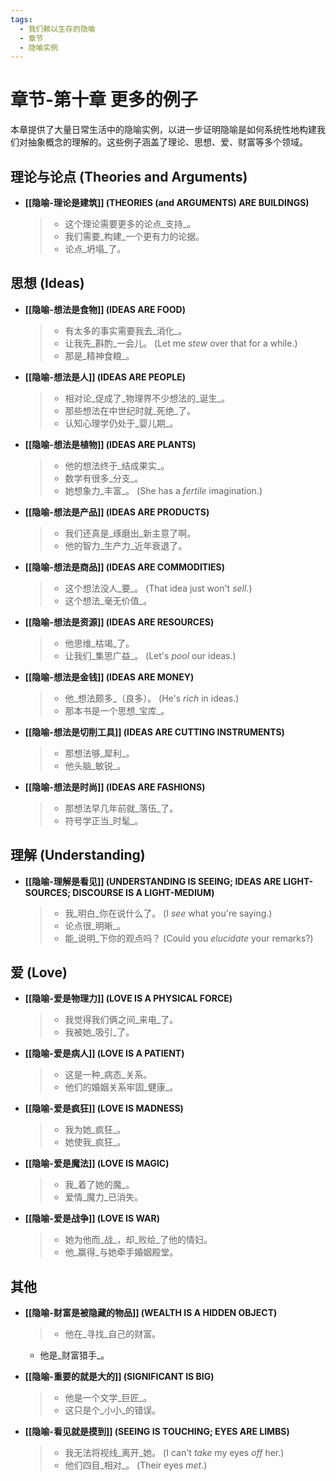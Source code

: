 ```yaml
---
tags:
  - 我们赖以生存的隐喻
  - 章节
  - 隐喻实例
---
```


# 章节-第十章 更多的例子

本章提供了大量日常生活中的隐喻实例，以进一步证明隐喻是如何系统性地构建我们对抽象概念的理解的。这些例子涵盖了理论、思想、爱、财富等多个领域。

## 理论与论点 (Theories and Arguments)

-   **[[隐喻-理论是建筑]] (THEORIES (and ARGUMENTS) ARE BUILDINGS)**
    > - 这个理论需要更多的论点_支持_。
    > - 我们需要_构建_一个更有力的论据。
    > - 论点_坍塌_了。

## 思想 (Ideas)

-   **[[隐喻-想法是食物]] (IDEAS ARE FOOD)**
    > - 有太多的事实需要我去_消化_。
    > - 让我先_斟酌_一会儿。 (Let me _stew_ over that for a while.)
    > - 那是_精神食粮_。

-   **[[隐喻-想法是人]] (IDEAS ARE PEOPLE)**
    > - 相对论_促成了_物理界不少想法的_诞生_。
    > - 那些想法在中世纪时就_死绝_了。
    > - 认知心理学仍处于_婴儿期_。

-   **[[隐喻-想法是植物]] (IDEAS ARE PLANTS)**
    > - 他的想法终于_结成果实_。
    > - 数学有很多_分支_。
    > - 她想象力_丰富_。 (She has a _fertile_ imagination.)

-   **[[隐喻-想法是产品]] (IDEAS ARE PRODUCTS)**
    > - 我们还真是_琢磨出_新主意了啊。
    > - 他的智力_生产力_近年衰退了。

-   **[[隐喻-想法是商品]] (IDEAS ARE COMMODITIES)**
    > - 这个想法没人_要_。 (That idea just won't _sell_.)
    > - 这个想法_毫无价值_。

-   **[[隐喻-想法是资源]] (IDEAS ARE RESOURCES)**
    > - 他思维_枯竭_了。
    > - 让我们_集思广益_。 (Let's _pool_ our ideas.)

-   **[[隐喻-想法是金钱]] (IDEAS ARE MONEY)**
    > - 他_想法颇多_（良多）。 (He's _rich_ in ideas.)
    > - 那本书是一个思想_宝库_。

-   **[[隐喻-想法是切削工具]] (IDEAS ARE CUTTING INSTRUMENTS)**
    > - 那想法够_犀利_。
    > - 他头脑_敏锐_。

-   **[[隐喻-想法是时尚]] (IDEAS ARE FASHIONS)**
    > - 那想法早几年前就_落伍_了。
    > - 符号学正当_时髦_。

## 理解 (Understanding)

-   **[[隐喻-理解是看见]] (UNDERSTANDING IS SEEING; IDEAS ARE LIGHT-SOURCES; DISCOURSE IS A LIGHT-MEDIUM)**
    > - 我_明白_你在说什么了。 (I _see_ what you're saying.)
    > - 论点很_明晰_。
    > - 能_说明_下你的观点吗？ (Could you _elucidate_ your remarks?)

## 爱 (Love)

-   **[[隐喻-爱是物理力]] (LOVE IS A PHYSICAL FORCE)**
    > - 我觉得我们俩之间_来电_了。
    > - 我被她_吸引_了。

-   **[[隐喻-爱是病人]] (LOVE IS A PATIENT)**
    > - 这是一种_病态_关系。
    > - 他们的婚姻关系牢固_健康_。

-   **[[隐喻-爱是疯狂]] (LOVE IS MADNESS)**
    > - 我为她_疯狂_。
    > - 她使我_疯狂_。

-   **[[隐喻-爱是魔法]] (LOVE IS MAGIC)**
    > - 我_着了她的魔_。
    > - 爱情_魔力_已消失。

-   **[[隐喻-爱是战争]] (LOVE IS WAR)**
    > - 她为他而_战_，却_败给_了他的情妇。
    > - 他_赢得_与她牵手婚姻殿堂。

## 其他

-   **[[隐喻-财富是被隐藏的物品]] (WEALTH IS A HIDDEN OBJECT)**
    > - 他在_寻找_自己的财富。
    - 他是_财富猎手_。

-   **[[隐喻-重要的就是大的]] (SIGNIFICANT IS BIG)**
    > - 他是一个文学_巨匠_。
    > - 这只是个_小小_的错误。

-   **[[隐喻-看见就是摸到]] (SEEING IS TOUCHING; EYES ARE LIMBS)**
    > - 我无法将视线_离开_她。 (I can't _take_ my eyes _off_ her.)
    > - 他们四目_相对_。 (Their eyes _met_.)